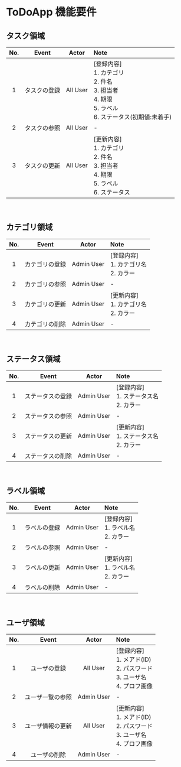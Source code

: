 # ToDoApp 機能要件

## **タスク領域**
No.|Event|Actor|Note
:--:|:----:|:----:|:----
1|タスクの登録|All User| [登録内容]<br>1. カテゴリ<br>2. 件名<br>3. 担当者<br>4. 期限<br>5. ラベル<br>6. ステータス(初期値:未着手)
2|タスクの参照|All User| - 
3|タスクの更新|All User| [更新内容]<br>1. カテゴリ<br>2. 件名<br>3. 担当者<br>4. 期限<br>5. ラベル<br>6. ステータス
<br>

## **カテゴリ領域**
No.|Event|Actor|Note
:--:|:----:|:----:|:----
1|カテゴリの登録|Admin User| [登録内容]<br>1. カテゴリ名<br>2. カラー
2|カテゴリの参照|Admin User| - 
3|カテゴリの更新|Admin User| [更新内容]<br>1. カテゴリ名<br>2. カラー
4|カテゴリの削除|Admin User| -
<br>

## **ステータス領域**
No.|Event|Actor|Note
:--:|:----:|:----:|:----
1|ステータスの登録|Admin User| [登録内容]<br>1. ステータス名<br>2. カラー
2|ステータスの参照|Admin User| - 
3|ステータスの更新|Admin User| [更新内容]<br>1. ステータス名<br>2. カラー
4|ステータスの削除|Admin User| -
<br>

## **ラベル領域**
No.|Event|Actor|Note
:--:|:----:|:----:|:----
1|ラベルの登録|Admin User| [登録内容]<br>1. ラベル名<br>2. カラー
2|ラベルの参照|Admin User| - 
3|ラベルの更新|Admin User| [更新内容]<br>1. ラベル名<br>2. カラー
4|ラベルの削除|Admin User| -
<br>



## **ユーザ領域**
No.|Event|Actor|Note
:--:|:----:|:----:|:----
1|ユーザの登録|All User| [登録内容]<br>1. メアド(ID)<br>2. パスワード<br>3. ユーザ名<br>4. プロフ画像
2|ユーザ一覧の参照|Admin User| - 
3|ユーザ情報の更新|All User| [更新内容]<br>1. メアド(ID)<br>2. パスワード<br>3. ユーザ名<br>4. プロフ画像
4|ユーザの削除|Admin User| -
<br>